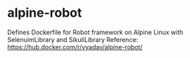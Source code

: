 # alpine-robot
Defines Dockerfile for Robot framework on Alpine Linux with SelenuimLibrary and SikuliLibrary
Reference: https://hub.docker.com/r/vyadav/alpine-robot/
